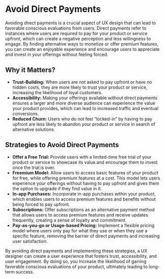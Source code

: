 # Avoid Direct Payments

Avoiding direct payments is a crucial aspect of UX design that can lead to favorable conscious evaluations from users. Direct payments refer to instances where users are required to pay for your product or service upfront, which can create a negative perception and less willingness to engage. By finding alternative ways to monetize or offer premium features, you can create an enjoyable experience and encourage users to appreciate and invest in your offerings without feeling forced.

## Why it Matters?

- **Trust-Building:** When users are not asked to pay upfront or have no hidden costs, they are more likely to trust your product or service, increasing the likelihood of loyal customers.
- **Accessibility:** Making your offerings available without direct payments ensures a larger and more diverse audience can experience the value your product provides, which can lead to increased traffic and eventual conversions.
- **Reduced Churn:** Users who do not feel “locked-in” by having to pay upfront are less likely to abandon your product or service in search of alternative solutions.

## Strategies to Avoid Direct Payments

- **Offer a Free Trial:** Provide users with a limited-time free trial of your product or service to showcase its value and encourage them to invest once the trial is over.
- **Freemium Model:** Allow users to access basic features of your product for free, while offering premium features at a cost. This model lets users experience your offerings without having to pay upfront and gives them the option to upgrade if they find value in it.
- **In-app Purchases:** Incorporate in-app purchases within your product, which enables users to access premium features and benefits without being forced to pay upfront.
- **Subscriptions:** Offer subscriptions as an alternative payment method that allows users to access premium features and receive updates frequently, creating a sense of loyalty and commitment.
- **Pay-as-you-go or Usage-based Pricing:** Implement a flexible pricing model where users only pay for what they use or when they use a specific feature, removing the barrier of direct payments and increasing user satisfaction.

By avoiding direct payments and implementing these strategies, a UX designer can create a user experience that fosters trust, accessibility, and user engagement. By doing so, you increase the likelihood of gaining favorable conscious evaluations of your product, ultimately leading to long-term success.
